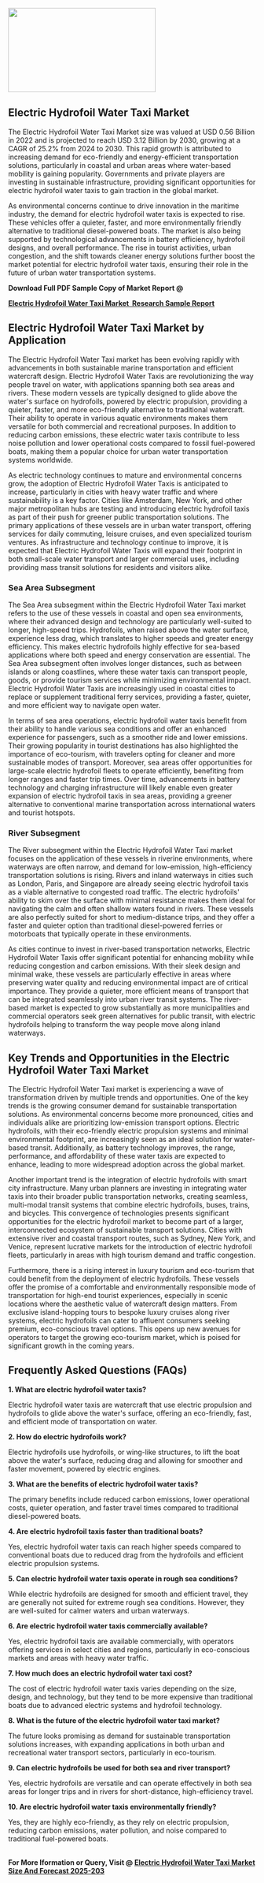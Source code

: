 <p><img class="alignnone size-medium wp-image-20088" src="https://ffe5etoiles.com/wp-content/uploads/2024/12/MST1-300x171.png" alt="" width="300" height="171" /></p><p><p> <h2>Electric Hydrofoil Water Taxi Market </h2><p>The Electric Hydrofoil Water Taxi Market size was valued at USD 0.56 Billion in 2022 and is projected to reach USD 3.12 Billion by 2030, growing at a CAGR of 25.2% from 2024 to 2030. This rapid growth is attributed to increasing demand for eco-friendly and energy-efficient transportation solutions, particularly in coastal and urban areas where water-based mobility is gaining popularity. Governments and private players are investing in sustainable infrastructure, providing significant opportunities for electric hydrofoil water taxis to gain traction in the global market.</p><p>As environmental concerns continue to drive innovation in the maritime industry, the demand for electric hydrofoil water taxis is expected to rise. These vehicles offer a quieter, faster, and more environmentally friendly alternative to traditional diesel-powered boats. The market is also being supported by technological advancements in battery efficiency, hydrofoil designs, and overall performance. The rise in tourist activities, urban congestion, and the shift towards cleaner energy solutions further boost the market potential for electric hydrofoil water taxis, ensuring their role in the future of urban water transportation systems.</p></p><p><strong>Download Full PDF Sample Copy of Market Report @</strong></p><p><strong><a href="https://www.verifiedmarketreports.com/download-sample/?rid=618874&utm_source=Sites-google&utm_medium=265" target="_blank">Electric Hydrofoil Water Taxi Market &nbsp;Research Sample Report</a></strong></p><p><h2>Electric Hydrofoil Water Taxi Market by Application</h2><p>The Electric Hydrofoil Water Taxi market has been evolving rapidly with advancements in both sustainable marine transportation and efficient watercraft design. Electric Hydrofoil Water Taxis are revolutionizing the way people travel on water, with applications spanning both sea areas and rivers. These modern vessels are typically designed to glide above the water's surface on hydrofoils, powered by electric propulsion, providing a quieter, faster, and more eco-friendly alternative to traditional watercraft. Their ability to operate in various aquatic environments makes them versatile for both commercial and recreational purposes. In addition to reducing carbon emissions, these electric water taxis contribute to less noise pollution and lower operational costs compared to fossil fuel-powered boats, making them a popular choice for urban water transportation systems worldwide.<p>As electric technology continues to mature and environmental concerns grow, the adoption of Electric Hydrofoil Water Taxis is anticipated to increase, particularly in cities with heavy water traffic and where sustainability is a key factor. Cities like Amsterdam, New York, and other major metropolitan hubs are testing and introducing electric hydrofoil taxis as part of their push for greener public transportation solutions. The primary applications of these vessels are in urban water transport, offering services for daily commuting, leisure cruises, and even specialized tourism ventures. As infrastructure and technology continue to improve, it is expected that Electric Hydrofoil Water Taxis will expand their footprint in both small-scale water transport and larger commercial uses, including providing mass transit solutions for residents and visitors alike.</p><h3>Sea Area Subsegment</h3><p>The Sea Area subsegment within the Electric Hydrofoil Water Taxi market refers to the use of these vessels in coastal and open sea environments, where their advanced design and technology are particularly well-suited to longer, high-speed trips. Hydrofoils, when raised above the water surface, experience less drag, which translates to higher speeds and greater energy efficiency. This makes electric hydrofoils highly effective for sea-based applications where both speed and energy conservation are essential. The Sea Area subsegment often involves longer distances, such as between islands or along coastlines, where these water taxis can transport people, goods, or provide tourism services while minimizing environmental impact. Electric Hydrofoil Water Taxis are increasingly used in coastal cities to replace or supplement traditional ferry services, providing a faster, quieter, and more efficient way to navigate open water.<p>In terms of sea area operations, electric hydrofoil water taxis benefit from their ability to handle various sea conditions and offer an enhanced experience for passengers, such as a smoother ride and lower emissions. Their growing popularity in tourist destinations has also highlighted the importance of eco-tourism, with travelers opting for cleaner and more sustainable modes of transport. Moreover, sea areas offer opportunities for large-scale electric hydrofoil fleets to operate efficiently, benefiting from longer ranges and faster trip times. Over time, advancements in battery technology and charging infrastructure will likely enable even greater expansion of electric hydrofoil taxis in sea areas, providing a greener alternative to conventional marine transportation across international waters and tourist hotspots.</p><h3>River Subsegment</h3><p>The River subsegment within the Electric Hydrofoil Water Taxi market focuses on the application of these vessels in riverine environments, where waterways are often narrow, and demand for low-emission, high-efficiency transportation solutions is rising. Rivers and inland waterways in cities such as London, Paris, and Singapore are already seeing electric hydrofoil taxis as a viable alternative to congested road traffic. The electric hydrofoils' ability to skim over the surface with minimal resistance makes them ideal for navigating the calm and often shallow waters found in rivers. These vessels are also perfectly suited for short to medium-distance trips, and they offer a faster and quieter option than traditional diesel-powered ferries or motorboats that typically operate in these environments.<p>As cities continue to invest in river-based transportation networks, Electric Hydrofoil Water Taxis offer significant potential for enhancing mobility while reducing congestion and carbon emissions. With their sleek design and minimal wake, these vessels are particularly effective in areas where preserving water quality and reducing environmental impact are of critical importance. They provide a quieter, more efficient means of transport that can be integrated seamlessly into urban river transit systems. The river-based market is expected to grow substantially as more municipalities and commercial operators seek green alternatives for public transit, with electric hydrofoils helping to transform the way people move along inland waterways.</p><h2>Key Trends and Opportunities in the Electric Hydrofoil Water Taxi Market</h2><p>The Electric Hydrofoil Water Taxi market is experiencing a wave of transformation driven by multiple trends and opportunities. One of the key trends is the growing consumer demand for sustainable transportation solutions. As environmental concerns become more pronounced, cities and individuals alike are prioritizing low-emission transport options. Electric hydrofoils, with their eco-friendly electric propulsion systems and minimal environmental footprint, are increasingly seen as an ideal solution for water-based transit. Additionally, as battery technology improves, the range, performance, and affordability of these water taxis are expected to enhance, leading to more widespread adoption across the global market.</p><p>Another important trend is the integration of electric hydrofoils with smart city infrastructure. Many urban planners are investing in integrating water taxis into their broader public transportation networks, creating seamless, multi-modal transit systems that combine electric hydrofoils, buses, trains, and bicycles. This convergence of technologies presents significant opportunities for the electric hydrofoil market to become part of a larger, interconnected ecosystem of sustainable transport solutions. Cities with extensive river and coastal transport routes, such as Sydney, New York, and Venice, represent lucrative markets for the introduction of electric hydrofoil fleets, particularly in areas with high tourism demand and traffic congestion.</p><p>Furthermore, there is a rising interest in luxury tourism and eco-tourism that could benefit from the deployment of electric hydrofoils. These vessels offer the promise of a comfortable and environmentally responsible mode of transportation for high-end tourist experiences, especially in scenic locations where the aesthetic value of watercraft design matters. From exclusive island-hopping tours to bespoke luxury cruises along river systems, electric hydrofoils can cater to affluent consumers seeking premium, eco-conscious travel options. This opens up new avenues for operators to target the growing eco-tourism market, which is poised for significant growth in the coming years.</p><h2>Frequently Asked Questions (FAQs)</h2><p><b>1. What are electric hydrofoil water taxis?</b></p><p>Electric hydrofoil water taxis are watercraft that use electric propulsion and hydrofoils to glide above the water's surface, offering an eco-friendly, fast, and efficient mode of transportation on water.</p><p><b>2. How do electric hydrofoils work?</b></p><p>Electric hydrofoils use hydrofoils, or wing-like structures, to lift the boat above the water's surface, reducing drag and allowing for smoother and faster movement, powered by electric engines.</p><p><b>3. What are the benefits of electric hydrofoil water taxis?</b></p><p>The primary benefits include reduced carbon emissions, lower operational costs, quieter operation, and faster travel times compared to traditional diesel-powered boats.</p><p><b>4. Are electric hydrofoil taxis faster than traditional boats?</b></p><p>Yes, electric hydrofoil water taxis can reach higher speeds compared to conventional boats due to reduced drag from the hydrofoils and efficient electric propulsion systems.</p><p><b>5. Can electric hydrofoil water taxis operate in rough sea conditions?</b></p><p>While electric hydrofoils are designed for smooth and efficient travel, they are generally not suited for extreme rough sea conditions. However, they are well-suited for calmer waters and urban waterways.</p><p><b>6. Are electric hydrofoil water taxis commercially available?</b></p><p>Yes, electric hydrofoil taxis are available commercially, with operators offering services in select cities and regions, particularly in eco-conscious markets and areas with heavy water traffic.</p><p><b>7. How much does an electric hydrofoil water taxi cost?</b></p><p>The cost of electric hydrofoil water taxis varies depending on the size, design, and technology, but they tend to be more expensive than traditional boats due to advanced electric systems and hydrofoil technology.</p><p><b>8. What is the future of the electric hydrofoil water taxi market?</b></p><p>The future looks promising as demand for sustainable transportation solutions increases, with expanding applications in both urban and recreational water transport sectors, particularly in eco-tourism.</p><p><b>9. Can electric hydrofoils be used for both sea and river transport?</b></p><p>Yes, electric hydrofoils are versatile and can operate effectively in both sea areas for longer trips and in rivers for short-distance, high-efficiency travel.</p><p><b>10. Are electric hydrofoil water taxis environmentally friendly?</b></p><p>Yes, they are highly eco-friendly, as they rely on electric propulsion, reducing carbon emissions, water pollution, and noise compared to traditional fuel-powered boats.</p><strong><br />For More Iformation or Query, Visit @ <a href="https://www.verifiedmarketreports.com/product/electric-hydrofoil-water-taxi-market/" target="_blank">Electric Hydrofoil Water Taxi Market Size And Forecast 2025-203</a></strong></p>

